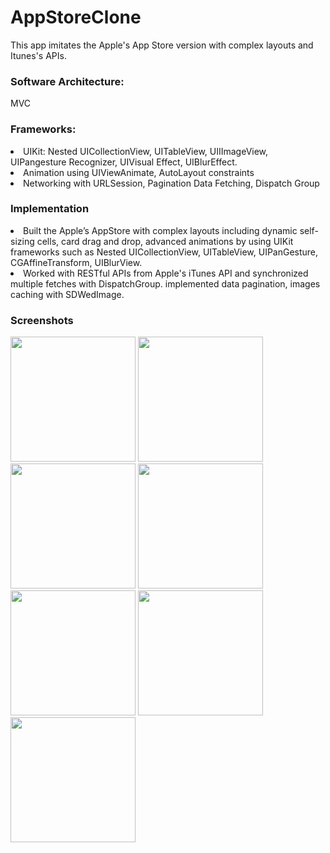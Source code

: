 # AppStoreClone
This app imitates the Apple's App Store version with complex layouts and Itunes's APIs. 

### Software Architecture: 
MVC 

### Frameworks: 
<li>UIKit: Nested UICollectionView, UITableView, UIIImageView, UIPangesture Recognizer, UIVisual Effect, UIBlurEffect.</li>
<li>Animation using UIViewAnimate, AutoLayout constraints</li>
<li>Networking with URLSession, Pagination Data Fetching, Dispatch Group</li>

### Implementation 
<li>Built the Apple’s AppStore with complex layouts including dynamic self-sizing cells, card drag and drop, advanced animations by using UIKit frameworks such as Nested UICollectionView, UITableView, UIPanGesture, CGAffineTransform, UIBlurView. </li>
<li>Worked with RESTful APIs from Apple's iTunes API and synchronized multiple fetches with DispatchGroup. implemented data pagination, images caching with SDWedImage.</li>

### Screenshots
<img width="200" src="https://user-images.githubusercontent.com/32318345/97300043-00b06800-18aa-11eb-96ae-869facbfee68.gif">
<img width="200" src="https://user-images.githubusercontent.com/32318345/97297784-99dd7f80-18a6-11eb-9583-285009f1980a.png"> <img width="200" src="https://user-images.githubusercontent.com/32318345/97297794-9cd87000-18a6-11eb-8ae4-a93aa832143d.png">
<img width="200" src="https://user-images.githubusercontent.com/32318345/97297799-9ea23380-18a6-11eb-9d17-9d4a5e9c606f.png"><img width="200" src="https://user-images.githubusercontent.com/32318345/97297817-a4981480-18a6-11eb-8a3f-55b8282e3eee.png">
<img width="200" src="https://user-images.githubusercontent.com/32318345/97297826-a7930500-18a6-11eb-8235-026457d31a3e.png"><img width="200" src="https://user-images.githubusercontent.com/32318345/97297840-abbf2280-18a6-11eb-9c56-c14ca74d2c19.png">
